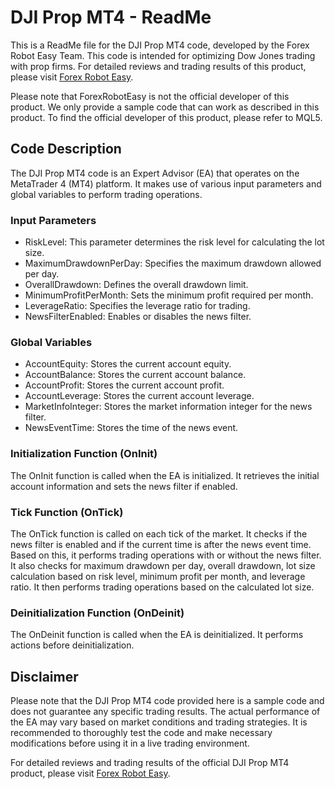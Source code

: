 # DJI Prop MT4 - ReadMe

This is a ReadMe file for the DJI Prop MT4 code, developed by the Forex Robot Easy Team. This code is intended for optimizing Dow Jones trading with prop firms. For detailed reviews and trading results of this product, please visit [Forex Robot Easy](https://forexroboteasy.com/forex-robot-review/dji-prop-mt4-review-optimize-dow-jones-trading-with-prop-firms/). 

Please note that ForexRobotEasy is not the official developer of this product. We only provide a sample code that can work as described in this product. To find the official developer of this product, please refer to MQL5.

## Code Description

The DJI Prop MT4 code is an Expert Advisor (EA) that operates on the MetaTrader 4 (MT4) platform. It makes use of various input parameters and global variables to perform trading operations. 

### Input Parameters

- RiskLevel: This parameter determines the risk level for calculating the lot size.
- MaximumDrawdownPerDay: Specifies the maximum drawdown allowed per day.
- OverallDrawdown: Defines the overall drawdown limit.
- MinimumProfitPerMonth: Sets the minimum profit required per month.
- LeverageRatio: Specifies the leverage ratio for trading.
- NewsFilterEnabled: Enables or disables the news filter.

### Global Variables

- AccountEquity: Stores the current account equity.
- AccountBalance: Stores the current account balance.
- AccountProfit: Stores the current account profit.
- AccountLeverage: Stores the current account leverage.
- MarketInfoInteger: Stores the market information integer for the news filter.
- NewsEventTime: Stores the time of the news event.

### Initialization Function (OnInit)

The OnInit function is called when the EA is initialized. It retrieves the initial account information and sets the news filter if enabled.

### Tick Function (OnTick)

The OnTick function is called on each tick of the market. It checks if the news filter is enabled and if the current time is after the news event time. Based on this, it performs trading operations with or without the news filter. It also checks for maximum drawdown per day, overall drawdown, lot size calculation based on risk level, minimum profit per month, and leverage ratio. It then performs trading operations based on the calculated lot size.

### Deinitialization Function (OnDeinit)

The OnDeinit function is called when the EA is deinitialized. It performs actions before deinitialization.

## Disclaimer

Please note that the DJI Prop MT4 code provided here is a sample code and does not guarantee any specific trading results. The actual performance of the EA may vary based on market conditions and trading strategies. It is recommended to thoroughly test the code and make necessary modifications before using it in a live trading environment.

For detailed reviews and trading results of the official DJI Prop MT4 product, please visit [Forex Robot Easy](https://forexroboteasy.com/forex-robot-review/dji-prop-mt4-review-optimize-dow-jones-trading-with-prop-firms/).
